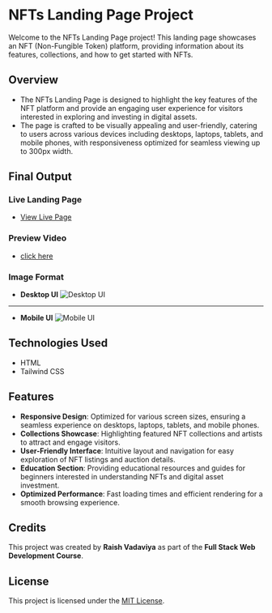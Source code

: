 # NFTs Landing Page Project

Welcome to the NFTs Landing Page project! This landing page showcases an NFT (Non-Fungible Token) platform, providing information about its features, collections, and how to get started with NFTs.

## Overview

- The NFTs Landing Page is designed to highlight the key features of the NFT platform and provide an engaging user experience for visitors interested in exploring and investing in digital assets. 
- The page is crafted to be visually appealing and user-friendly, catering to users across various devices including desktops, laptops, tablets, and mobile phones, with responsiveness optimized for seamless viewing up to 300px width.


## Final Output

### Live Landing Page
- [View Live Page](https://nfts-l-p.netlify.app)


### Preview Video
- [click here](https://res.cloudinary.com/deodsnio3/video/upload/v1715400558/Milestone%20Exame%20Assignment/NFT_landing_page_totkk8.mp4)


### Image Format
- **Desktop UI**
  ![Desktop UI](https://res.cloudinary.com/deodsnio3/image/upload/v1715397123/Milestone%20Exame%20Assignment/Final_output_of_NFTs_landing_page_desktop_UI_u4o4aq.png)

----

- **Mobile UI**
  ![Mobile UI](https://res.cloudinary.com/deodsnio3/image/upload/v1715397117/Milestone%20Exame%20Assignment/Final_output_of_NFTs_landing_page_mobile_UI_lzzlgs.png)

  


## Technologies Used

- HTML
- Tailwind CSS


## Features

- **Responsive Design**: Optimized for various screen sizes, ensuring a seamless experience on desktops, laptops, tablets, and mobile phones.
- **Collections Showcase**: Highlighting featured NFT collections and artists to attract and engage visitors.
- **User-Friendly Interface**: Intuitive layout and navigation for easy exploration of NFT listings and auction details.
- **Education Section**: Providing educational resources and guides for beginners interested in understanding NFTs and digital asset investment.
- **Optimized Performance**: Fast loading times and efficient rendering for a smooth browsing experience.


## Credits

This project was created by **Raish Vadaviya** as part of the **Full Stack Web Development Course**.

## License

This project is licensed under the [MIT License]().